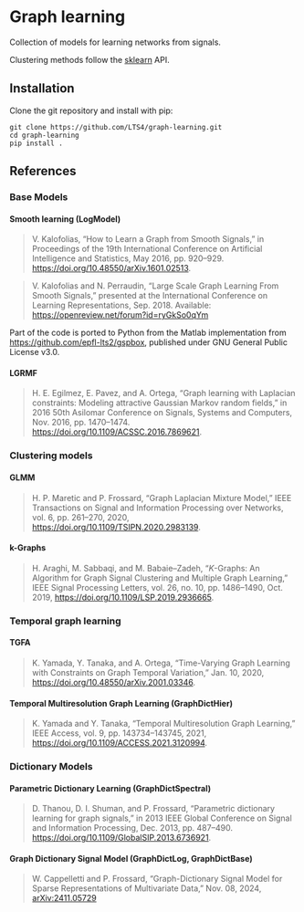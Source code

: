Graph learning
==============================

Collection of models for learning networks from signals.

Clustering methods follow the [sklearn](https://scikit-learn.org/stable/) API.

## Installation

Clone the git repository and install with pip:
```
git clone https://github.com/LTS4/graph-learning.git
cd graph-learning
pip install .
```

## References

### Base Models

#### Smooth learning (LogModel)

> V. Kalofolias, “How to Learn a Graph from Smooth Signals,” in Proceedings of the 19th International Conference on Artificial Intelligence and Statistics, May 2016, pp. 920–929. https://doi.org/10.48550/arXiv.1601.02513.

> V. Kalofolias and N. Perraudin, “Large Scale Graph Learning From Smooth Signals,” presented at the International Conference on Learning Representations, Sep. 2018. Available: https://openreview.net/forum?id=ryGkSo0qYm

Part of the code is ported to Python from the Matlab implementation from https://github.com/epfl-lts2/gspbox, published under GNU General Public License v3.0.

#### LGRMF

> H. E. Egilmez, E. Pavez, and A. Ortega, “Graph learning with Laplacian constraints: Modeling attractive Gaussian Markov random fields,” in 2016 50th Asilomar Conference on Signals, Systems and Computers, Nov. 2016, pp. 1470–1474. https://doi.org/10.1109/ACSSC.2016.7869621.

### Clustering models

#### GLMM

> H. P. Maretic and P. Frossard, “Graph Laplacian Mixture Model,” IEEE Transactions on Signal and Information Processing over Networks, vol. 6, pp. 261–270, 2020, https://doi.org/10.1109/TSIPN.2020.2983139.

#### k-Graphs

> H. Araghi, M. Sabbaqi, and M. Babaie–Zadeh, “$K$-Graphs: An Algorithm for Graph Signal Clustering and Multiple Graph Learning,” IEEE Signal Processing Letters, vol. 26, no. 10, pp. 1486–1490, Oct. 2019, https://doi.org/10.1109/LSP.2019.2936665.

### Temporal graph learning

#### TGFA

> K. Yamada, Y. Tanaka, and A. Ortega, “Time-Varying Graph Learning with Constraints on Graph Temporal Variation,” Jan. 10, 2020, https://doi.org/10.48550/arXiv.2001.03346.


#### Temporal Multiresolution Graph Learning (GraphDictHier)

> K. Yamada and Y. Tanaka, “Temporal Multiresolution Graph Learning,” IEEE Access, vol. 9, pp. 143734–143745, 2021, https://doi.org/10.1109/ACCESS.2021.3120994.


### Dictionary Models

#### Parametric Dictionary Learning (GraphDictSpectral)

> D. Thanou, D. I. Shuman, and P. Frossard, “Parametric dictionary learning for graph signals,” in 2013 IEEE Global Conference on Signal and Information Processing, Dec. 2013, pp. 487–490. https://doi.org/10.1109/GlobalSIP.2013.6736921.

#### Graph Dictionary Signal Model (GraphDictLog, GraphDictBase)

> W. Cappelletti and P. Frossard, “Graph-Dictionary Signal Model for Sparse Representations of Multivariate Data,” Nov. 08, 2024, [arXiv:2411.05729](https://arXiv.org/abs/2411.05729)
